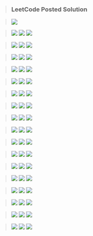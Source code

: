 > ### LeetCode Posted Solution

> [![](https://img.shields.io/badge/LeetCode-Profile-orange)](https://leetcode.com/naveenkr/)

> [![](https://img.shields.io/badge/LeetCode-Easy-green)](https://leetcode.com/problemset/all/?difficulty=Easy)
> [![](https://img.shields.io/badge/LeetCode-Medium-important)](https://leetcode.com/problemset/all/?difficulty=Medium)
> [![](https://img.shields.io/badge/LeetCode-Hard-red)](https://leetcode.com/problemset/all/?difficulty=Hard)

> [![](https://img.shields.io/badge/Flatten%20a%20Multilevel%20Doubly%20Linked%20List-blue)](https://leetcode.com/problems/flatten-a-multilevel-doubly-linked-list/)
> [![](https://img.shields.io/badge/Solution-brightgreen)](https://leetcode.com/problems/flatten-a-multilevel-doubly-linked-list/discuss/891377/Java-Solution)
> [![](https://img.shields.io/badge/LeetCode-Medium-important)](https://leetcode.com/problemset/all/?difficulty=Medium)

> [![](https://img.shields.io/badge/Smallest%20Subsequence%20of%20Distinct%20Characters-blue)](https://leetcode.com/problems/smallest-subsequence-of-distinct-characters/)
> [![](https://img.shields.io/badge/Solution-brightgreen)](https://leetcode.com/problems/smallest-subsequence-of-distinct-characters/discuss/889488/Java-Solution-using-Stack)
> [![](https://img.shields.io/badge/LeetCode-Medium-important)](https://leetcode.com/problemset/all/?difficulty=Medium)

> [![](https://img.shields.io/badge/Buddy%20Strings-blue)](https://leetcode.com/problems/buddy-strings/)
> [![](https://img.shields.io/badge/Solution-brightgreen)](https://leetcode.com/problems/buddy-strings/discuss/890941/Java-Solution)
> [![](https://img.shields.io/badge/LeetCode-Easy-green)](https://leetcode.com/problemset/all/?difficulty=Easy)

> [![](https://img.shields.io/badge/Number%20of%20Burgers%20with%20No%20Waste%20of%20Ingredients-blue)](https://leetcode.com/problems/number-of-burgers-with-no-waste-of-ingredients/)
> [![](https://img.shields.io/badge/Solution-brightgreen)](https://leetcode.com/problems/number-of-burgers-with-no-waste-of-ingredients/discuss/889527/java-solution-two-solutions)
> [![](https://img.shields.io/badge/LeetCode-Medium-important)](https://leetcode.com/problemset/all/?difficulty=Medium)

> [![](https://img.shields.io/badge/Remove%20Duplicate%20Letters-blue)](https://leetcode.com/problems/remove-duplicate-letters/)
> [![](https://img.shields.io/badge/Solution-brightgreen)](https://leetcode.com/problems/remove-duplicate-letters/discuss/889494/java-solution-using-stack)
> [![](https://img.shields.io/badge/LeetCode-Medium-important)](https://leetcode.com/problemset/all/?difficulty=Medium)

> [![](https://img.shields.io/badge/Reverse%20Nodes%20in%20k--Group-blue)](https://leetcode.com/problems/reverse-nodes-in-k-group/)
> [![](https://img.shields.io/badge/Solution-brightgreen)](https://leetcode.com/problems/reverse-nodes-in-k-group/discuss/882950/java-solution-iterative)
> [![](https://img.shields.io/badge/LeetCode-Hard-red)](https://leetcode.com/problemset/all/?difficulty=Hard)

> [![](https://img.shields.io/badge/General%20Discussion-blue)](https://leetcode.com/discuss/interview-question/848711/roblox-new-grad-oa/727722)
> [![](https://img.shields.io/badge/Solution-brightgreen)](https://leetcode.com/discuss/interview-question/848711/Roblox-New-Grad-OA/698838)
> [![](https://img.shields.io/badge/LeetCode-Discuss-9cf)](https://leetcode.com/discuss/)

> [![](https://img.shields.io/badge/Count%20Number%20of%20Nice%20Subarrays-blue)](https://leetcode.com/problems/count-number-of-nice-subarrays/)
> [![](https://img.shields.io/badge/Solution-brightgreen)](https://leetcode.com/problems/count-number-of-nice-subarrays/discuss/832587/java-solution/719540)
> [![](https://img.shields.io/badge/LeetCode-Medium-important)](https://leetcode.com/problemset/all/?difficulty=Medium)

> [![](https://img.shields.io/badge/Reverse%20Linked%20List%20II-blue)](https://leetcode.com/problems/reverse-linked-list-ii/)
> [![](https://img.shields.io/badge/Solution-brightgreen)](https://leetcode.com/problems/reverse-linked-list-ii/discuss/882935/Java-Solution-With-Detaied-Explaination)
> [![](https://img.shields.io/badge/LeetCode-Medium-important)](https://leetcode.com/problemset/all/?difficulty=Medium)

> [![](https://img.shields.io/badge/Robot%20Bounded%20In%20Circle-blue)](https://leetcode.com/problems/robot-bounded-in-circle/)
> [![](https://img.shields.io/badge/Solution-brightgreen)](https://leetcode.com/problems/robot-bounded-in-circle/discuss/850890/java-solution/699969)
> [![](https://img.shields.io/badge/LeetCode-Medium-important)](https://leetcode.com/problemset/all/?difficulty=Medium)

> [![](https://img.shields.io/badge/Bulls%20and%20Cows-blue)](https://leetcode.com/problems/bulls-and-cows/)
> [![](https://img.shields.io/badge/Solution-brightgreen)](https://leetcode.com/problems/bulls-and-cows/discuss/839467/4-pass-java-solution/690844)
> [![](https://img.shields.io/badge/LeetCode-Medium-important)](https://leetcode.com/problemset/all/?difficulty=Medium)

> [![](https://img.shields.io/badge/Longest%20Common%20Prefix-blue)](https://leetcode.com/problems/longest-common-prefix/)
> [![](https://img.shields.io/badge/Solution-brightgreen)](https://leetcode.com/problems/longest-common-prefix/discuss/817599/java-solution/688556)
> [![](https://img.shields.io/badge/LeetCode-Easy-green)](https://leetcode.com/problemset/all/?difficulty=Easy)

> [![](https://img.shields.io/badge/Largest%20Number-blue)](https://leetcode.com/problems/largest-number/)
> [![](https://img.shields.io/badge/Solution-brightgreen)](https://leetcode.com/problems/largest-number/discuss/863380/Java-Solution)
> [![](https://img.shields.io/badge/LeetCode-Medium-important)](https://leetcode.com/problemset/all/?difficulty=Medium)

> [![](https://img.shields.io/badge/Sort%20List-blue)](https://leetcode.com/problems/sort-list/)
> [![](https://img.shields.io/badge/Solution-brightgreen)](https://leetcode.com/problems/sort-list/discuss/892528/Java-Merge-Sort)
> [![](https://img.shields.io/badge/LeetCode-Medium-important)](https://leetcode.com/problemset/all/?difficulty=Medium)

> [![](https://img.shields.io/badge/Insertion%20Sort%20List-blue)](https://leetcode.com/problems/insertion-sort-list/)
> [![](https://img.shields.io/badge/Solution-brightgreen)](https://leetcode.com/problems/insertion-sort-list/discuss/892709/Java-Solution-With-Detailed-Explaination)
> [![](https://img.shields.io/badge/LeetCode-Medium-important)](https://leetcode.com/problemset/all/?difficulty=Medium)

> [![](https://img.shields.io/badge/General%20Discussion-blue)](https://leetcode.com/discuss/interview-question/306859/Google-or-Phone-screen-or-Split-strings-to-form-a-palindrome)
> [![](https://img.shields.io/badge/Solution-brightgreen)](https://leetcode.com/playground/ECEieEwR)
> [![](https://img.shields.io/badge/LeetCode-Discuss-9cf)](https://leetcode.com/discuss/)
